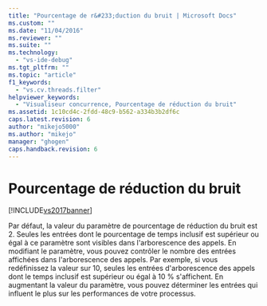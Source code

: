 ```yaml
---
title: "Pourcentage de r&#233;duction du bruit | Microsoft Docs"
ms.custom: ""
ms.date: "11/04/2016"
ms.reviewer: ""
ms.suite: ""
ms.technology: 
  - "vs-ide-debug"
ms.tgt_pltfrm: ""
ms.topic: "article"
f1_keywords: 
  - "vs.cv.threads.filter"
helpviewer_keywords: 
  - "Visualiseur concurrence, Pourcentage de réduction du bruit"
ms.assetid: 1c10cd4c-2fdd-48c9-b562-a334b3b2df6c
caps.latest.revision: 6
author: "mikejo5000"
ms.author: "mikejo"
manager: "ghogen"
caps.handback.revision: 6
---
```

# Pourcentage de r&#233;duction du bruit
[!INCLUDE[vs2017banner](../code-quality/includes/vs2017banner.md)]

Par défaut, la valeur du paramètre de pourcentage de réduction du bruit est 2.  Seules les entrées dont le pourcentage de temps inclusif est supérieur ou égal à ce paramètre sont visibles dans l'arborescence des appels.  En modifiant le paramètre, vous pouvez contrôler le nombre des entrées affichées dans l'arborescence des appels.  Par exemple, si vous redéfinissez la valeur sur 10, seules les entrées d'arborescence des appels dont le temps inclusif est supérieur ou égal à 10 % s'affichent.  En augmentant la valeur du paramètre, vous pouvez déterminer les entrées qui influent le plus sur les performances de votre processus.
